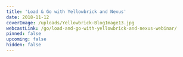```yaml
---
title: 'Load & Go with Yellowbrick and Nexus'
date: 2018-11-12
coverImage: /uploads/Yellowbrick-BlogImage13.jpg
webcastLink: /go/load-and-go-with-yellowbrick-and-nexus-webinar/
pinned: false
upcoming: false
hidden: false
---
```

